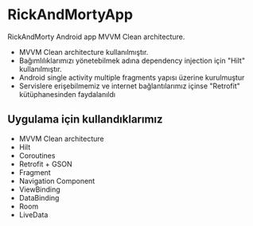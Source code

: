 # RickAndMortyApp
RickAndMorty Android app MVVM Clean architecture.

- MVVM Clean architecture kullanılmıştır.
- Bağımlılıklarımızı yönetebilmek adına dependency injection için "Hilt" kullanılmıştır.
- Android single activity multiple fragments yapısı üzerine kurulmuştur
- Servislere erişebilmemiz ve internet bağlantılarımız içinse "Retrofit" kütüphanesinden faydalanıldı

## Uygulama için kullandıklarımız
- MVVM Clean architecture
- Hilt
- Coroutines
- Retrofit + GSON
- Fragment
- Navigation Component
- ViewBinding
- DataBinding
- Room
- LiveData
